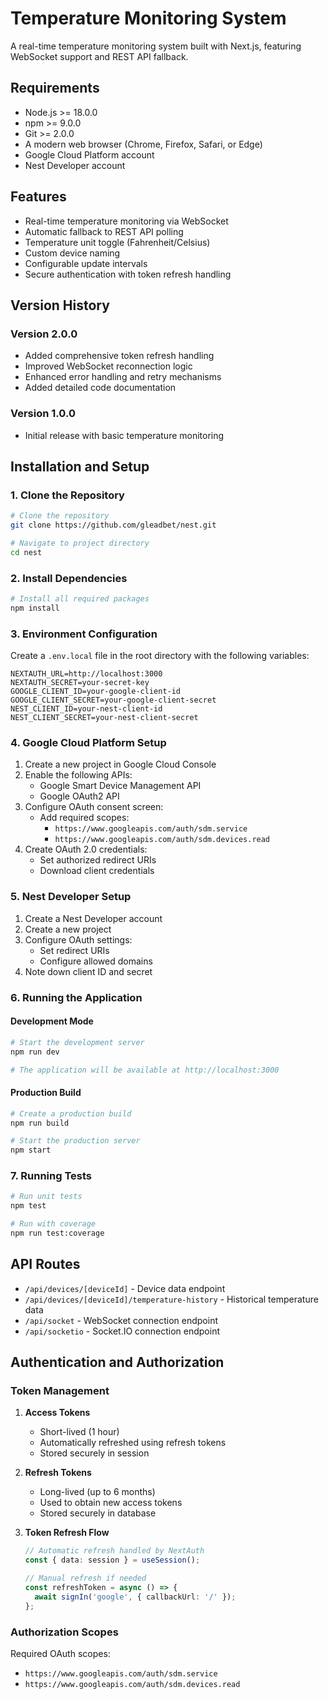 # Temperature Monitoring System

A real-time temperature monitoring system built with Next.js, featuring WebSocket support and REST API fallback.

## Requirements

- Node.js >= 18.0.0
- npm >= 9.0.0
- Git >= 2.0.0
- A modern web browser (Chrome, Firefox, Safari, or Edge)
- Google Cloud Platform account
- Nest Developer account

## Features

- Real-time temperature monitoring via WebSocket
- Automatic fallback to REST API polling
- Temperature unit toggle (Fahrenheit/Celsius)
- Custom device naming
- Configurable update intervals
- Secure authentication with token refresh handling

## Version History

### Version 2.0.0
- Added comprehensive token refresh handling
- Improved WebSocket reconnection logic
- Enhanced error handling and retry mechanisms
- Added detailed code documentation

### Version 1.0.0
- Initial release with basic temperature monitoring

## Installation and Setup

### 1. Clone the Repository

```bash
# Clone the repository
git clone https://github.com/gleadbet/nest.git

# Navigate to project directory
cd nest
```

### 2. Install Dependencies

```bash
# Install all required packages
npm install
```

### 3. Environment Configuration

Create a `.env.local` file in the root directory with the following variables:

```env
NEXTAUTH_URL=http://localhost:3000
NEXTAUTH_SECRET=your-secret-key
GOOGLE_CLIENT_ID=your-google-client-id
GOOGLE_CLIENT_SECRET=your-google-client-secret
NEST_CLIENT_ID=your-nest-client-id
NEST_CLIENT_SECRET=your-nest-client-secret
```

### 4. Google Cloud Platform Setup

1. Create a new project in Google Cloud Console
2. Enable the following APIs:
   - Google Smart Device Management API
   - Google OAuth2 API
3. Configure OAuth consent screen:
   - Add required scopes:
     - `https://www.googleapis.com/auth/sdm.service`
     - `https://www.googleapis.com/auth/sdm.devices.read`
4. Create OAuth 2.0 credentials:
   - Set authorized redirect URIs
   - Download client credentials

### 5. Nest Developer Setup

1. Create a Nest Developer account
2. Create a new project
3. Configure OAuth settings:
   - Set redirect URIs
   - Configure allowed domains
4. Note down client ID and secret

### 6. Running the Application

#### Development Mode
```bash
# Start the development server
npm run dev

# The application will be available at http://localhost:3000
```

#### Production Build
```bash
# Create a production build
npm run build

# Start the production server
npm start
```

### 7. Running Tests
```bash
# Run unit tests
npm test

# Run with coverage
npm run test:coverage
```

## API Routes

- `/api/devices/[deviceId]` - Device data endpoint
- `/api/devices/[deviceId]/temperature-history` - Historical temperature data
- `/api/socket` - WebSocket connection endpoint
- `/api/socketio` - Socket.IO connection endpoint

## Authentication and Authorization

### Token Management

1. **Access Tokens**
   - Short-lived (1 hour)
   - Automatically refreshed using refresh tokens
   - Stored securely in session

2. **Refresh Tokens**
   - Long-lived (up to 6 months)
   - Used to obtain new access tokens
   - Stored securely in database

3. **Token Refresh Flow**
   ```typescript
   // Automatic refresh handled by NextAuth
   const { data: session } = useSession();
   
   // Manual refresh if needed
   const refreshToken = async () => {
     await signIn('google', { callbackUrl: '/' });
   };
   ```

### Authorization Scopes

Required OAuth scopes:
- `https://www.googleapis.com/auth/sdm.service`
- `https://www.googleapis.com/auth/sdm.devices.read`
